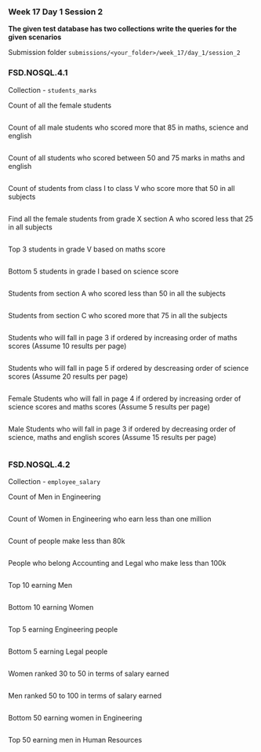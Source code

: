 ### Week 17 Day 1 Session 2

**The given test database has two collections write the queries for the given scenarios**

Submission folder `submissions/<your_folder>/week_17/day_1/session_2`

### FSD.NOSQL.4.1

Collection - `students_marks`

Count of all the female students

```json

```

Count of all male students who scored more that 85 in maths, science and english

```json

```

Count of all students who scored between 50 and 75 marks in maths and english

```json

```

Count of students from class I to class V who score more that 50 in all subjects

```json

```

Find all the female students from grade X  section A who scored  less that 25 in all subjects

```json

```

Top 3 students in grade V based on maths score

```json

```

Bottom 5 students in grade I based on science score

```json

```

Students from section A who scored less than 50 in all the subjects

```json

```

Students from section C who scored more that 75 in all the subjects

```json

```

Students who will fall in page 3 if ordered by increasing order of maths scores (Assume 10 results per page)

```json

```

Students who will fall in page 5 if ordered by descreasing order of science scores (Assume 20 results per page)

```json

```


Female Students who will fall in page 4 if ordered by increasing order of science scores and maths scores (Assume 5 results per page)

```json

```

Male Students who will fall in page 3 if ordered by decreasing order of science, maths and english scores (Assume 15 results per page)

```json

```

### FSD.NOSQL.4.2

Collection - `employee_salary`

Count of Men in Engineering

```json

```

Count of Women in Engineering who earn less than one million

```json

```

Count of people make less than 80k

```json

```

People who belong Accounting and Legal who make less than 100k 

```json

```

Top 10 earning Men

```json

```

Bottom 10 earning Women

```json

```

Top 5 earning Engineering people

```json

```

Bottom 5 earning Legal people

```json

```

Women ranked 30 to 50 in terms of salary earned

```json

```

Men ranked 50 to 100 in terms of salary earned

```json

```

Bottom 50 earning women in Engineering

```json

```

Top 50 earning men in Human Resources

```json

```